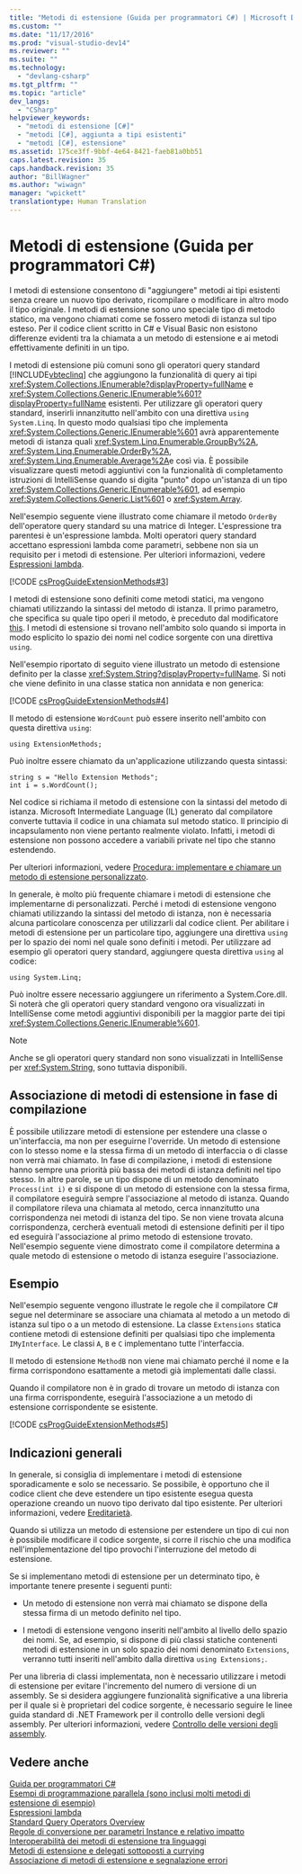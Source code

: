 ```yaml
---
title: "Metodi di estensione (Guida per programmatori C#) | Microsoft Docs"
ms.custom: ""
ms.date: "11/17/2016"
ms.prod: "visual-studio-dev14"
ms.reviewer: ""
ms.suite: ""
ms.technology: 
  - "devlang-csharp"
ms.tgt_pltfrm: ""
ms.topic: "article"
dev_langs: 
  - "CSharp"
helpviewer_keywords: 
  - "metodi di estensione [C#]"
  - "metodi [C#], aggiunta a tipi esistenti"
  - "metodi [C#], estensione"
ms.assetid: 175ce3ff-9bbf-4e64-8421-faeb81a0bb51
caps.latest.revision: 35
caps.handback.revision: 35
author: "BillWagner"
ms.author: "wiwagn"
manager: "wpickett"
translationtype: Human Translation
---
```

# Metodi di estensione (Guida per programmatori C#)
I metodi di estensione consentono di "aggiungere" metodi ai tipi esistenti senza creare un nuovo tipo derivato, ricompilare o modificare in altro modo il tipo originale.  I metodi di estensione sono uno speciale tipo di metodo statico, ma vengono chiamati come se fossero metodi di istanza sul tipo esteso.  Per il codice client scritto in C\# e Visual Basic non esistono differenze evidenti tra la chiamata a un metodo di estensione e ai metodi effettivamente definiti in un tipo.  
  
 I metodi di estensione più comuni sono gli operatori query standard [!INCLUDE[vbteclinq](../../../csharp/includes/vbteclinq_md.md)] che aggiungono la funzionalità di query ai tipi <xref:System.Collections.IEnumerable?displayProperty=fullName> e <xref:System.Collections.Generic.IEnumerable%601?displayProperty=fullName> esistenti.  Per utilizzare gli operatori query standard, inserirli innanzitutto nell'ambito con una direttiva `using System.Linq`.  In questo modo qualsiasi tipo che implementa <xref:System.Collections.Generic.IEnumerable%601> avrà apparentemente metodi di istanza quali <xref:System.Linq.Enumerable.GroupBy%2A>, <xref:System.Linq.Enumerable.OrderBy%2A>, <xref:System.Linq.Enumerable.Average%2A>e così via.  È possibile visualizzare questi metodi aggiuntivi con la funzionalità di completamento istruzioni di IntelliSense quando si digita "punto" dopo un'istanza di un tipo <xref:System.Collections.Generic.IEnumerable%601>, ad esempio <xref:System.Collections.Generic.List%601> o <xref:System.Array>.  
  
 Nell'esempio seguente viene illustrato come chiamare il metodo `OrderBy` dell'operatore query standard su una matrice di Integer.  L'espressione tra parentesi è un'espressione lambda.  Molti operatori query standard accettano espressioni lambda come parametri, sebbene non sia un requisito per i metodi di estensione.  Per ulteriori informazioni, vedere [Espressioni lambda](../../../csharp/programming-guide/statements-expressions-operators/lambda-expressions.md).  
  
 [!CODE [csProgGuideExtensionMethods#3](../CodeSnippet/VS_Snippets_VBCSharp/csProgGuideExtensionMethods#3)]  
  
 I metodi di estensione sono definiti come metodi statici, ma vengono chiamati utilizzando la sintassi del metodo di istanza.  Il primo parametro, che specifica su quale tipo operi il metodo, è preceduto dal modificatore [this](../../../csharp/language-reference/keywords/this.md).  I metodi di estensione si trovano nell'ambito solo quando si importa in modo esplicito lo spazio dei nomi nel codice sorgente con una direttiva `using`.  
  
 Nell'esempio riportato di seguito viene illustrato un metodo di estensione definito per la classe <xref:System.String?displayProperty=fullName>.  Si noti che viene definito in una classe statica non annidata e non generica:  
  
 [!CODE [csProgGuideExtensionMethods#4](../CodeSnippet/VS_Snippets_VBCSharp/csProgGuideExtensionMethods#4)]  
  
 Il metodo di estensione `WordCount` può essere inserito nell'ambito con questa direttiva `using`:  
  
```  
using ExtensionMethods;  
```  
  
 Può inoltre essere chiamato da un'applicazione utilizzando questa sintassi:  
  
```  
string s = "Hello Extension Methods";  
int i = s.WordCount();  
```  
  
 Nel codice si richiama il metodo di estensione con la sintassi del metodo di istanza.  Microsoft Intermediate Language \(IL\) generato dal compilatore converte tuttavia il codice in una chiamata sul metodo statico.  Il principio di incapsulamento non viene pertanto realmente violato.  Infatti, i metodi di estensione non possono accedere a variabili private nel tipo che stanno estendendo.  
  
 Per ulteriori informazioni, vedere [Procedura: implementare e chiamare un metodo di estensione personalizzato](../../../csharp/programming-guide/classes-and-structs/how-to-implement-and-call-a-custom-extension-method.md).  
  
 In generale, è molto più frequente chiamare i metodi di estensione che implementarne di personalizzati.  Perché i metodi di estensione vengono chiamati utilizzando la sintassi del metodo di istanza, non è necessaria alcuna particolare conoscenza per utilizzarli dal codice client.  Per abilitare i metodi di estensione per un particolare tipo, aggiungere una direttiva `using` per lo spazio dei nomi nel quale sono definiti i metodi.  Per utilizzare ad esempio gli operatori query standard, aggiungere questa direttiva `using` al codice:  
  
```  
using System.Linq;  
```  
  
 Può inoltre essere necessario aggiungere un riferimento a System.Core.dll. Si noterà che gli operatori query standard vengono ora visualizzati in IntelliSense come metodi aggiuntivi disponibili per la maggior parte dei tipi <xref:System.Collections.Generic.IEnumerable%601>.  
  
> [!NOTE]
>  Anche se gli operatori query standard non sono visualizzati in IntelliSense per <xref:System.String>, sono tuttavia disponibili.  
  
## Associazione di metodi di estensione in fase di compilazione  
 È possibile utilizzare metodi di estensione per estendere una classe o un'interfaccia, ma non per eseguirne l'override.  Un metodo di estensione con lo stesso nome e la stessa firma di un metodo di interfaccia o di classe non verrà mai chiamato.  In fase di compilazione, i metodi di estensione hanno sempre una priorità più bassa dei metodi di istanza definiti nel tipo stesso.  In altre parole, se un tipo dispone di un metodo denominato `Process(int i)` e si dispone di un metodo di estensione con la stessa firma, il compilatore eseguirà sempre l'associazione al metodo di istanza.  Quando il compilatore rileva una chiamata al metodo, cerca innanzitutto una corrispondenza nei metodi di istanza del tipo.  Se non viene trovata alcuna corrispondenza, cercherà eventuali metodi di estensione definiti per il tipo ed eseguirà l'associazione al primo metodo di estensione trovato.  Nell'esempio seguente viene dimostrato come il compilatore determina a quale metodo di estensione o metodo di istanza eseguire l'associazione.  
  
## Esempio  
 Nell'esempio seguente vengono illustrate le regole che il compilatore C\# segue nel determinare se associare una chiamata al metodo a un metodo di istanza sul tipo o a un metodo di estensione.  La classe `Extensions` statica contiene metodi di estensione definiti per qualsiasi tipo che implementa `IMyInterface`.  Le classi `A`, `B` e `C` implementano tutte l'interfaccia.  
  
 Il metodo di estensione `MethodB` non viene mai chiamato perché il nome e la firma corrispondono esattamente a metodi già implementati dalle classi.  
  
 Quando il compilatore non è in grado di trovare un metodo di istanza con una firma corrispondente, eseguirà l'associazione a un metodo di estensione corrispondente se esistente.  
  
 [!CODE [csProgGuideExtensionMethods#5](../CodeSnippet/VS_Snippets_VBCSharp/csProgGuideExtensionMethods#5)]  
  
## Indicazioni generali  
 In generale, si consiglia di implementare i metodi di estensione sporadicamente e solo se necessario.  Se possibile, è opportuno che il codice client che deve estendere un tipo esistente esegua questa operazione creando un nuovo tipo derivato dal tipo esistente.  Per ulteriori informazioni, vedere [Ereditarietà](../../../csharp/programming-guide/classes-and-structs/inheritance.md).  
  
 Quando si utilizza un metodo di estensione per estendere un tipo di cui non è possibile modificare il codice sorgente, si corre il rischio che una modifica nell'implementazione del tipo provochi l'interruzione del metodo di estensione.  
  
 Se si implementano metodi di estensione per un determinato tipo, è importante tenere presente i seguenti punti:  
  
-   Un metodo di estensione non verrà mai chiamato se dispone della stessa firma di un metodo definito nel tipo.  
  
-   I metodi di estensione vengono inseriti nell'ambito al livello dello spazio dei nomi.  Se, ad esempio, si dispone di più classi statiche contenenti metodi di estensione in un solo spazio dei nomi denominato `Extensions`, verranno tutti inseriti nell'ambito dalla direttiva `using Extensions;`.  
  
 Per una libreria di classi implementata, non è necessario utilizzare i metodi di estensione per evitare l'incremento del numero di versione di un assembly.  Se si desidera aggiungere funzionalità significative a una libreria per il quale si è proprietari del codice sorgente, è necessario seguire le linee guida standard di .NET Framework per il controllo delle versioni degli assembly.  Per ulteriori informazioni, vedere [Controllo delle versioni degli assembly](../Topic/Assembly%20Versioning.md).  
  
## Vedere anche  
 [Guida per programmatori C\#](../../../csharp/programming-guide/index.md)   
 [Esempi di programmazione parallela \(sono inclusi molti metodi di estensione di esempio\)](http://code.msdn.microsoft.com/Samples-for-Parallel-b4b76364)   
 [Espressioni lambda](../../../csharp/programming-guide/statements-expressions-operators/lambda-expressions.md)   
 [Standard Query Operators Overview](../../../visual-basic/programming-guide/concepts/linq/standard-query-operators-overview.md)   
 [Regole di conversione per parametri Instance e relativo impatto](http://go.microsoft.com/fwlink/?LinkId=112385)   
 [Interoperabilità dei metodi di estensione tra linguaggi](http://go.microsoft.com/fwlink/?LinkId=112386)   
 [Metodi di estensione e delegati sottoposti a currying](http://go.microsoft.com/fwlink/?LinkId=112387)   
 [Associazione di metodi di estensione e segnalazione errori](http://go.microsoft.com/fwlink/?LinkId=112388)